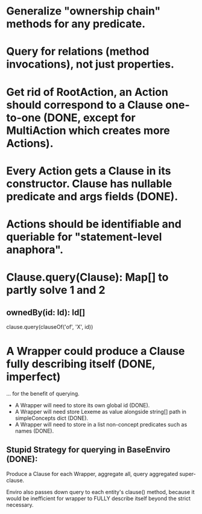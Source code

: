 # Generalize "ownership chain" methods for any predicate.

# Query for relations (method invocations), not just properties.

# Get rid of RootAction, an Action should correspond to a Clause one-to-one (DONE, except for MultiAction which creates more Actions).

# Every Action gets a Clause in its constructor. Clause has nullable predicate and args fields (DONE).

# Actions should be identifiable and queriable for "statement-level anaphora".

# Clause.query(Clause): Map[] to partly solve 1 and 2

## ownedBy(id: Id): Id[]

clause.query(clauseOf('of', 'X', id))


# A Wrapper could produce a Clause fully describing itself (DONE, imperfect)

... for the benefit of querying.

* A Wrapper will need to store its own global id (DONE).
* A Wrapper will need store Lexeme as value alongside string[] path in simpleConcepts dict (DONE).
* A Wrapper will need to store in a list non-concept predicates such as names (DONE).

## Stupid Strategy for querying in BaseEnviro (DONE):

Produce a Clause for each Wrapper, aggregate all, query aggregated super-clause.

Enviro also passes down query to each entity's clause() method, because it would be inefficient for wrapper to FULLY describe itself beyond the strict necessary.
